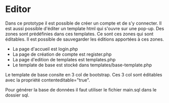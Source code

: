 # Editor

Dans ce prototype il est possible de créer un compte et de s'y connecter. 
Il est aussi possible d'éditer un template html qui s'ouvre sur une pop-up.
Des zones sont prédéfinies dans ces templates. Ce sont ces zones qui sont éditables.
Il est possible de sauvegarder les éditions apportées à ces zones.

- La page d'accueil est login.php
- La page de création de compte est register.php
- La page d'edition de templates est templates.php
- Le template de base est stocké dans templates/base-template.php


Le template de base consite en 3 col de bootstrap. Ces 3 col sont éditables avec la propriété contenteditable="true". 


Pour générer la base de données il faut utiliser le fichier main.sql dans le dossier sql.

 
